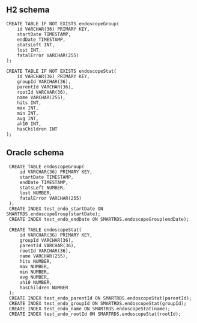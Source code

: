 H2 schema
---------

    CREATE TABLE IF NOT EXISTS endoscopeGroup(
        id VARCHAR(36) PRIMARY KEY, 
        startDate TIMESTAMP, 
        endDate TIMESTAMP, 
        statsLeft INT, 
        lost INT, 
        fatalError VARCHAR(255)
    );
                    
    CREATE TABLE IF NOT EXISTS endoscopeStat(
        id VARCHAR(36) PRIMARY KEY, 
        groupId VARCHAR(36), 
        parentId VARCHAR(36), 
        rootId VARCHAR(36), 
        name VARCHAR(255), 
        hits INT, 
        max INT, 
        min INT, 
        avg INT, 
        ah10 INT, 
        hasChildren INT 
    );
    
Oracle schema
-------------
     
     CREATE TABLE endoscopeGroup(
         id VARCHAR(36) PRIMARY KEY, 
         startDate TIMESTAMP, 
         endDate TIMESTAMP, 
         statsLeft NUMBER, 
         lost NUMBER, 
         fatalError VARCHAR(255)
     );
     CREATE INDEX test_endo_startDate ON SMARTRDS.endoscopeGroup(startDate);
     CREATE INDEX test_endo_endDate ON SMARTRDS.endoscopeGroup(endDate);     
                     
     CREATE TABLE endoscopeStat(
         id VARCHAR(36) PRIMARY KEY, 
         groupId VARCHAR(36), 
         parentId VARCHAR(36), 
         rootId VARCHAR(36), 
         name VARCHAR(255), 
         hits NUMBER, 
         max NUMBER, 
         min NUMBER, 
         avg NUMBER, 
         ah10 NUMBER, 
         hasChildren NUMBER 
     );
     CREATE INDEX test_endo_parentId ON SMARTRDS.endoscopeStat(parentId);
     CREATE INDEX test_endo_groupId ON SMARTRDS.endoscopeStat(groupId);
     CREATE INDEX test_endo_name ON SMARTRDS.endoscopeStat(name);
     CREATE INDEX test_endo_rootId ON SMARTRDS.endoscopeStat(rootId);
